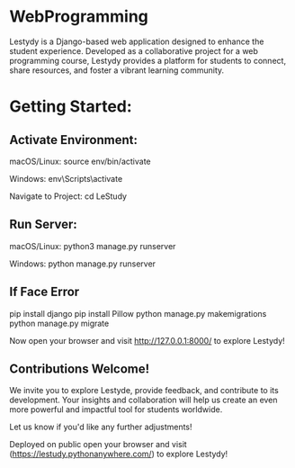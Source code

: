 # WebProgramming
Lestydy is a Django-based web application designed to enhance the student experience. Developed as a collaborative project for a web programming course, Lestydy provides a platform for students to connect, share resources, and foster a vibrant learning community.


# Getting Started:

## Activate Environment:
  macOS/Linux: source env/bin/activate
  
  Windows: env\Scripts\activate

Navigate to Project: cd LeStudy

## Run Server:
  macOS/Linux: python3 manage.py runserver
  
  Windows: python manage.py runserver


## If Face Error
  pip install django
  pip install Pillow
  python manage.py makemigrations
  python manage.py migrate

Now open your browser and visit http://127.0.0.1:8000/ to explore Lestydy!

## Contributions Welcome!

We invite you to explore Lestyde, provide feedback, and contribute to its development. Your insights and collaboration will help us create an even more powerful and impactful tool for students worldwide.

Let us know if you'd like any further adjustments!

Deployed on public open your browser and visit (https://lestudy.pythonanywhere.com/) to explore Lestydy!
